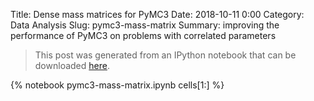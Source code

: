 Title: Dense mass matrices for PyMC3
Date: 2018-10-11 0:00
Category: Data Analysis
Slug: pymc3-mass-matrix
Summary: improving the performance of PyMC3 on problems with correlated parameters

> This post was generated from an IPython notebook that can be downloaded
> [here](/downloads/notebooks/pymc3-mass-matrix.ipynb).

{% notebook pymc3-mass-matrix.ipynb cells[1:] %}
